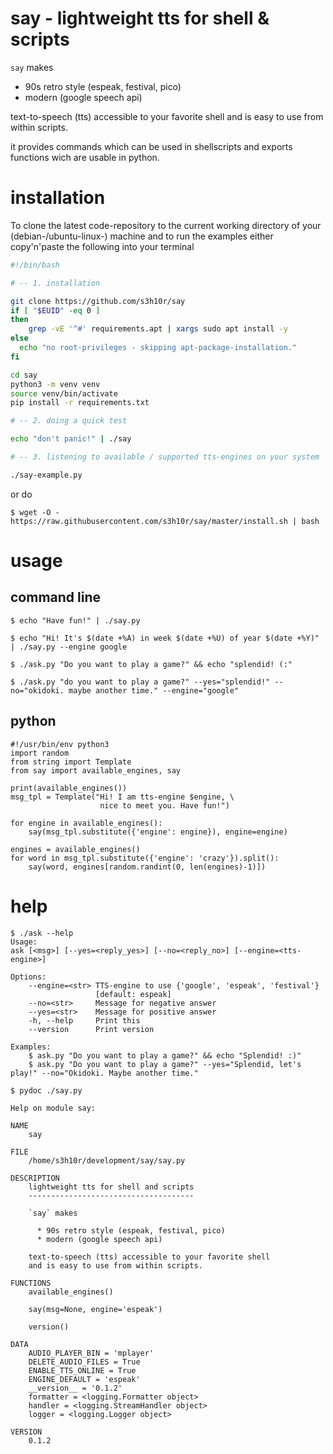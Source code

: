 say - lightweight tts for shell & scripts
=========================================

`say` makes 

  * 90s retro style (espeak, festival, pico)
  * modern (google speech api)

text-to-speech (tts) accessible to your favorite shell 
and is easy to use from within scripts. 

it provides commands which can be used in shellscripts and 
exports functions wich are usable in python.


installation
============

To clone the latest code-repository to the current working directory of 
your (debian-/ubuntu-linux-) machine and to run the examples
either copy'n'paste the following into your terminal

```bash
#!/bin/bash

# -- 1. installation 

git clone https://github.com/s3h10r/say
if [ "$EUID" -eq 0 ] 
then
    grep -vE '^#' requirements.apt | xargs sudo apt install -y
else
  echo "no root-privileges - skipping apt-package-installation."
fi

cd say 
python3 -m venv venv
source venv/bin/activate
pip install -r requirements.txt

# -- 2. doing a quick test 

echo "don't panic!" | ./say

# -- 3. listening to available / supported tts-engines on your system 

./say-example.py
```

or do

```console
$ wget -O - https://raw.githubusercontent.com/s3h10r/say/master/install.sh | bash
```


usage 
=====

command line
------------

```console
$ echo "Have fun!" | ./say.py
``` 

```console
$ echo "Hi! It's $(date +%A) in week $(date +%U) of year $(date +%Y)" | ./say.py --engine google
``` 

```console
$ ./ask.py "Do you want to play a game?" && echo "splendid! (:"
```

```console
$ ./ask.py "do you want to play a game?" --yes="splendid!" --no="okidoki. maybe another time." --engine="google"
```


<!--
```
# -- **TODO** args/docopts

$ echo "Look Dave, I can see you're really upset about this." | ./say --engine=espeak --scrolling=True --fps=25
```
btw. a graphical version (experimental):

```console
$ ./xsay.py "This is because we can. Have fun!""
```
-->

python
------

```
#!/usr/bin/env python3
import random
from string import Template
from say import available_engines, say

print(available_engines())
msg_tpl = Template("Hi! I am tts-engine $engine, \
                    nice to meet you. Have fun!")

for engine in available_engines():
    say(msg_tpl.substitute({'engine': engine}), engine=engine)

engines = available_engines()
for word in msg_tpl.substitute({'engine': 'crazy'}).split():
    say(word, engines[random.randint(0, len(engines)-1)])
```

help
====

```console
$ ./ask --help
Usage:
ask [<msg>] [--yes=<reply_yes>] [--no=<reply_no>] [--engine=<tts-engine>]

Options:
    --engine=<str> TTS-engine to use {'google', 'espeak', 'festival'}
                   [default: espeak]
    --no=<str>     Message for negative answer
    --yes=<str>    Message for positive answer
    -h, --help     Print this
    --version      Print version

Examples:
    $ ask.py "Do you want to play a game?" && echo "Splendid! :)"
    $ ask.py "Do you want to play a game?" --yes="Splendid, let's play!" --no="Okidoki. Maybe another time."
```

```console
$ pydoc ./say.py

Help on module say:

NAME
    say

FILE
    /home/s3h10r/development/say/say.py

DESCRIPTION
    lightweight tts for shell and scripts
    -------------------------------------
    
    `say` makes
    
      * 90s retro style (espeak, festival, pico)
      * modern (google speech api)
    
    text-to-speech (tts) accessible to your favorite shell
    and is easy to use from within scripts.

FUNCTIONS
    available_engines()
    
    say(msg=None, engine='espeak')
    
    version()

DATA
    AUDIO_PLAYER_BIN = 'mplayer'
    DELETE_AUDIO_FILES = True
    ENABLE_TTS_ONLINE = True
    ENGINE_DEFAULT = 'espeak'
    __version__ = '0.1.2'
    formatter = <logging.Formatter object>
    handler = <logging.StreamHandler object>
    logger = <logging.Logger object>

VERSION
    0.1.2
```

